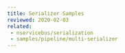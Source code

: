 ```yaml
---
title: Serializer Samples
reviewed: 2020-02-03
related:
 - nservicebus/serialization
 - samples/pipeline/multi-serializer
---
```

